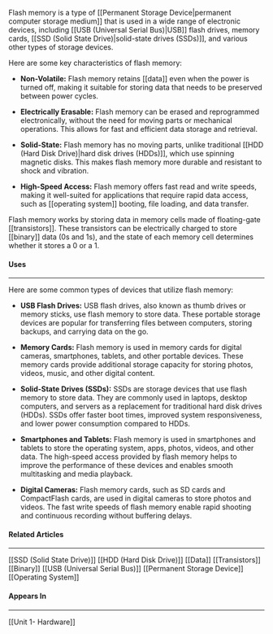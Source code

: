 Flash memory is a type of [[Permanent Storage Device|permanent computer storage medium]] that is used in a wide range of electronic devices, including [[USB (Universal Serial Bus)|USB]] flash drives, memory cards, [[SSD (Solid State Drive)|solid-state drives (SSDs)]], and various other types of storage devices.

Here are some key characteristics of flash memory:

* **Non-Volatile:** Flash memory retains [[data]] even when the power is turned off, making it suitable for storing data that needs to be preserved between power cycles.

* **Electrically Erasable:** Flash memory can be erased and reprogrammed electronically, without the need for moving parts or mechanical operations. This allows for fast and efficient data storage and retrieval.

* **Solid-State:** Flash memory has no moving parts, unlike traditional [[HDD (Hard Disk Drive)|hard disk drives (HDDs)]], which use spinning magnetic disks. This makes flash memory more durable and resistant to shock and vibration.

* **High-Speed Access:** Flash memory offers fast read and write speeds, making it well-suited for applications that require rapid data access, such as [[operating system]] booting, file loading, and data transfer.

Flash memory works by storing data in memory cells made of floating-gate [[transistors]]. These transistors can be electrically charged to store [[binary]] data (0s and 1s), and the state of each memory cell determines whether it stores a 0 or a 1.

#### Uses
<hr>
Here are some common types of devices that utilize flash memory:

 * **USB Flash Drives:** USB flash drives, also known as thumb drives or memory sticks, use flash memory to store data. These portable storage devices are popular for transferring files between computers, storing backups, and carrying data on the go.
 
 * **Memory Cards:** Flash memory is used in memory cards for digital cameras, smartphones, tablets, and other portable devices. These memory cards provide additional storage capacity for storing photos, videos, music, and other digital content.
 
 * **Solid-State Drives (SSDs):** SSDs are storage devices that use flash memory to store data. They are commonly used in laptops, desktop computers, and servers as a replacement for traditional hard disk drives (HDDs). SSDs offer faster boot times, improved system responsiveness, and lower power consumption compared to HDDs.
 
 * **Smartphones and Tablets:** Flash memory is used in smartphones and tablets to store the operating system, apps, photos, videos, and other data. The high-speed access provided by flash memory helps to improve the performance of these devices and enables smooth multitasking and media playback.
 
 * **Digital Cameras:** Flash memory cards, such as SD cards and CompactFlash cards, are used in digital cameras to store photos and videos. The fast write speeds of flash memory enable rapid shooting and continuous recording without buffering delays.

#### Related Articles
<hr>

[[SSD (Solid State Drive)]]
[[HDD (Hard Disk Drive)]]
[[Data]]
[[Transistors]]
[[Binary]]
[[USB (Universal Serial Bus)]]
[[Permanent Storage Device]]
[[Operating System]]

#### Appears In
<hr>

[[Unit 1- Hardware]]
